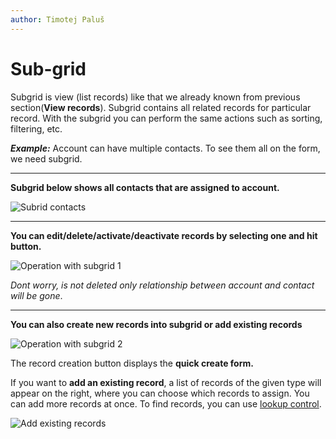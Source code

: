 ```yaml
---
author: Timotej Paluš
---
```


# Sub-grid
Subgrid is view (list records) like that we already known from previous section(**View records**). Subgrid contains all related records for particular record. With the subgrid you can perform the same actions such as sorting, filtering, etc.

**_Example:_** Account can have multiple contacts. To see them all on the form, we need subgrid.

---
**Subgrid below shows all contacts that are assigned to account.**

![Subrid contacts](/.attachments/ModelDrivenAppUserGuide/subgridContacts.png)

---
**You can edit/delete/activate/deactivate records by selecting one and hit button.**

![Operation with subgrid 1](/.attachments/ModelDrivenAppUserGuide/subgridOperations1.png)

_Dont worry,  is not deleted only relationship between account and contact will be gone_. 

---
**You can also create new records into subgrid or add existing records**

![Operation with subgrid 2](/.attachments/ModelDrivenAppUserGuide/subgridAddRecord.png)

The record creation button displays the **quick create form.**

If you want to **add an existing record**, a list of records of the given type will appear on the right, where you can choose which records to assign. You can add more records at once. To find records, you can use [lookup control](/en/user-guide/model-driven-apps/basic-app-elements/lookup/).

![Add existing records](/.attachments/ModelDrivenAppUserGuide/addExistingRecords.png)
